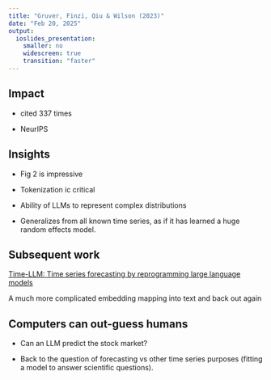 ```yaml
---
title: "Gruver, Finzi, Qiu & Wilson (2023)"
date: "Feb 20, 2025"
output:
  ioslides_presentation:
    smaller: no
    widescreen: true
    transition: "faster" 
---
```


## Impact

* cited 337 times

* NeurIPS


## Insights

* Fig 2 is impressive

* Tokenization ic critical

* Ability of LLMs to represent complex distributions

* Generalizes from all known time series, as if it has learned a huge random effects model.

## Subsequent work

[Time-LLM: Time series forecasting by reprogramming large language models](https://arxiv.org/pdf/2310.01728)

A much more complicated embedding mapping into text and back out again

## Computers can out-guess humans

* Can an LLM predict the stock market?

* Back to the question of forecasting vs other time series purposes (fitting a model to answer scientific questions).

